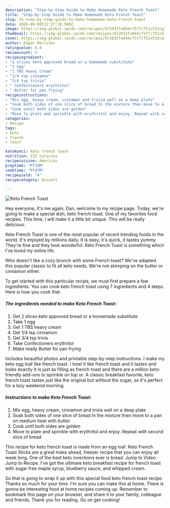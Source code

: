 ```yaml
---
description: "Step-by-Step Guide to Make Homemade Keto French Toast"
title: "Step-by-Step Guide to Make Homemade Keto French Toast"
slug: 33-step-by-step-guide-to-make-homemade-keto-french-toast
date: 2020-06-08T22:27:19.580Z
image: https://img-global.cpcdn.com/recipes/672032fa044cf57f/751x532cq70/keto-french-toast-recipe-main-photo.jpg
thumbnail: https://img-global.cpcdn.com/recipes/672032fa044cf57f/751x532cq70/keto-french-toast-recipe-main-photo.jpg
cover: https://img-global.cpcdn.com/recipes/672032fa044cf57f/751x532cq70/keto-french-toast-recipe-main-photo.jpg
author: Edgar Martinez
ratingvalue: 4.4
reviewcount: 5
recipeingredient:
- "2 slices keto approved bread or a homemade substitute"
- "1 egg"
- "1 TBS heavy cream"
- "1/4 tsp cinnamon"
- "3/4 tsp trivia"
- " Confectioners erythritol"
- " Butter for pan frying"
recipeinstructions:
- "Mix egg, heavy cream, cinnamon and trivia well on a deep plate"
- "Soak both sides of one slice of bread In the mixture then move to a pan on medium heat with butter"
- "Cook until both sides are golden"
- "Move to plate and sprinkle with erythritol and enjoy. Repeat with second slice of bread"
categories:
- Recipe
tags:
- keto
- french
- toast

katakunci: keto french toast 
nutrition: 233 calories
recipecuisine: American
preptime: "PT19M"
cooktime: "PT47M"
recipeyield: "4"
recipecategory: Dessert

---
```



![Keto French Toast](https://img-global.cpcdn.com/recipes/672032fa044cf57f/751x532cq70/keto-french-toast-recipe-main-photo.jpg)

Hey everyone, it's me again, Dan, welcome to my recipe page. Today, we're going to make a special dish, keto french toast. One of my favorites food recipes. This time, I will make it a little bit unique. This will be really delicious.

Keto French Toast is one of the most popular of recent trending foods in the world. It's enjoyed by millions daily. It is easy, it's quick, it tastes yummy. They're fine and they look wonderful. Keto French Toast is something which I've loved my entire life.

Who doesn&#39;t like a cozy brunch with some French toast? We&#39;ve adapted this popular classic to fit all keto needs. We&#39;re not skimping on the butter or cinnamon either.


To get started with this particular recipe, we must first prepare a few ingredients. You can cook keto french toast using 7 ingredients and 4 steps. Here is how you cook that.

<!--inarticleads1-->

##### The ingredients needed to make Keto French Toast:

1. Get 2 slices keto approved bread or a homemade substitute
1. Take 1 egg
1. Get 1 TBS heavy cream
1. Get 1/4 tsp cinnamon
1. Get 3/4 tsp trivia
1. Take  Confectioners erythritol
1. Make ready  Butter for pan frying


Includes beautiful photos and printable step-by-step instructions. I make my keto egg loaf like french toast. I treat it like french toast and it tastes and looks exactly It is just as filling as french toast and there are a million keto-friendly add-ons to sprinkle on top or. A classic breakfast favorite, keto french toast tastes just like the original but wihtout the sugar, so it&#39;s perfect for a lazy weekend morning. 

<!--inarticleads2-->

##### Instructions to make Keto French Toast:

1. Mix egg, heavy cream, cinnamon and trivia well on a deep plate
1. Soak both sides of one slice of bread In the mixture then move to a pan on medium heat with butter
1. Cook until both sides are golden
1. Move to plate and sprinkle with erythritol and enjoy. Repeat with second slice of bread


This recipe for keto french toast is made from an egg loaf. Keto French Toast Sticks are a great make ahead, freezer recipe that you can enjoy all week long. One of the best keto inventions ever is bread. Jump to Video · Jump to Recipe. I&#39;ve got the ultimate keto breakfast recipe for french toast with sugar free maple syrup, blueberry sauce, and whipped cream. 

So that is going to wrap it up with this special food keto french toast recipe. Thanks so much for your time. I'm sure you can make this at home. There is gonna be interesting food at home recipes coming up. Remember to bookmark this page on your browser, and share it to your family, colleague and friends. Thank you for reading. Go on get cooking!
